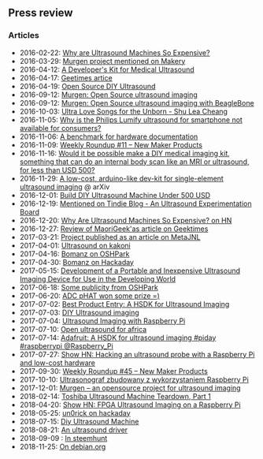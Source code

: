 ## Press review

### Articles

* 2016-02-22: [Why are Ultrasound Machines So Expensive?](http://www.maori.geek.nz/why-are-ultrasound-machines-so-expensive/)
* 2016-03-29: [Murgen project mentioned on Makery](http://www.makery.info/2016/03/29/echopen-lance-une-sonde-dechographie-open-source/)
* 2016-04-12: [A Developer's Kit for Medical Ultrasound](http://hackaday.com/2016/04/12/a-developers-kit-for-medical-ultrasound/)
* 2016-04-17: [Geetimes artice](https://geektimes.ru/post/274478/)
* 2016-04-19: [Open Source DIY Ultrasound](http://timbuktuchronicles.blogspot.fr/2016/04/open-source-diy-ultrasound.html)
* 2016-09-12: [Murgen: Open Source ultrasound imaging](https://beagleboardfoundation.wordpress.com/2016/09/03/murgen-open-source-ultrasound-imaging/)
* 2016-09-12: [Murgen: Open Source ultrasound imaging with BeagleBone](https://blog.adafruit.com/2016/09/12/murgen-open-source-ultrasound-imaging-with-beaglebone/)
* 2016-10-03: [Ultra Love Songs for the Unborn - Shu Lea Cheang](http://www.mauvaiscontact.info/projects/ULSFTU/B_ultralovesongsfortheunborn_art2m.pdf)
* 2016-11-05: [Why is the Philips Lumify ultrasound for smartphone not available for consumers?](https://www.quora.com/Why-is-the-Philips-Lumify-ultrasound-for-smartphone-not-available-for-consumers)
* 2016-11-06: [A benchmark for hardware documentation](https://www.quora.com/What-are-the-sites-where-you-can-upload-Open-Source-hardware-projects)
* 2016-11-09: [Weekly Roundup #11 – New Maker Products](http://mickmake.com/archives/1115)
* 2016-11-16: [Would it be possible make a DIY medical imaging kit, something that can do an internal body scan like an MRI or ultrasound, for less than USD 500?](https://www.quora.com/Would-it-be-possible-make-a-DIY-medical-imaging-kit-something-that-can-do-an-internal-body-scan-like-an-MRI-or-ultrasound-for-less-than-USD-500)
* 2016-11-29: [A low-cost, arduino-like dev-kit for single-element ultrasound imaging](https://arxiv.org/abs/1611.10174) @ arXiv
* 2016-12-01: [Build DIY Ultrasound Machine Under 500 USD](https://thecustomizewindows.com/2016/12/build-diy-ultrasound-machine-under-500/)
* 2016-12-19: [Mentioned on Tindie Blog - An Ultrasound Experimentation Board](http://blog.tindie.com/2016/12/ultrasound-experimentation-board/)
* 2016-12-20: [Why Are Ultrasound Machines So Expensive? on HN](https://news.ycombinator.com/item?id=13230741)
* 2016-12-27: [Review of MaoriGeek'as article on Geektimes](https://geektimes.ru/post/284144/)
* 2017-03-21: [Project published as an article on MetaJNL](http://openhardware.metajnl.com/articles/10.5334/joh.2/)
* 2017-04-01: [Ultrasound on kakoni](https://github.com/kakoni/awesome-health)
* 2017-04-16: [Bomanz on OSHPark](https://blog.oshpark.com/2017/04/15/high-speed-adc-phat-for-raspberry-pi/)
* 2017-04-30: [Bomanz on Hackaday](http://hackaday.com/2017/04/30/hackaday-prize-entry-high-speed-sampling-for-the-raspberry-pi/)
* 2017-05-15: [Development of a Portable and Inexpensive Ultrasound Imaging Device for Use in the Developing World](https://www.youngscientistjournal.org/article/development-of-a-portable-and-inexpensive-ultrasound-imaging-device-for-use-in-the-developing-world)
* 2017-06-18: [Some publicity from OSHPark](https://twitter.com/oshpark/status/875691181228908550)
* 2017-06-20: [ADC pHAT won some prize =)](http://hackaday.com/2017/06/19/twenty-iot-builds-that-just-won-1000-in-the-hackaday-prize/)
* 2017-07-02: [Best Product Entry: A HSDK for Ultrasound Imaging](http://hackaday.com/2017/07/02/best-product-entry-a-hsdk-for-ultrasound-imaging/)
* 2017-07-03: [DIY Ultrasound imaging](http://embedded-lab.com/blog/diy-ultrasound-imaging/)
* 2017-07-04: [Ultrasound Imaging with Raspberry Pi](https://blog.oshpark.com/2017/07/04/best-product-entry-a-hsdk-for-ultrasound-imaging/)
* 2017-07-10: [Open ultrasound for africa](http://openhardware.science/2017/07/10/lafrique-a-lassaut-du-biohacking-pour-la-sante-makery/)
* 2017-07-14: [Adafruit: A HSDK for ultrasound imaging #piday #raspberrypi @Raspberry_Pi](https://blog.adafruit.com/2017/07/14/a-hsdk-for-ultrasound-imaging-piday-raspberrypi-raspberry_pi/)
* 2017-07-27: [Show HN: Hacking an ultrasound probe with a Raspberry Pi and low-cost hardware](https://news.ycombinator.com/item?id=14869138)
* 2017-09-30: [Weekly Roundup #45 – New Maker Products](https://www.mickmake.com/archives/4062/3)
* 2017-10-10: [Ultrasonograf zbudowany z wykorzystaniem Raspberry Pi ](https://www.elektroda.pl/rtvforum/topic3382649.html)
* 2017-12-01: [Murgen – an opensource project for ultrasound imaging](http://www.meccanismocomplesso.org/en/murgen-opensource-project-for-ultrasound-imaging/)
* 2018-02-14: [Toshiba Ultrasound Machine Teardown, Part 1 ](http://electronicsplayground.blogspot.com/2018/02/toshiba-ultrasound-machine-teardown.html?m=1)
* 2018-04-20: [Show HN: FPGA Ultrasound Imaging on a Raspberry Pi](https://news.ycombinator.com/item?id=16962695)
* 2018-05-25: [un0rick on hackaday](https://hackaday.com/2018/05/25/an-ultrasound-driver-with-open-source-fpgas/)
* 2018-07-15: [Diy Ultrasound Machine](https://poemsrom.co/diy-ultrasound-machine/)
* 2018-08-21: [An ultrasound driver](https://www.ultrasoundresearchgroup.com/an-ultrasound-driver-with-open-source-fpgas/)
* 2018-09-09 : [In steemhunt](https://steemhunt.com/@truthsfinder/murgen-an-open-source-ultrasound-imaging-dev-kit-side-project)
* 2018-11-25: [On debian.org](https://wiki.debian.org/PaulWise/InterestingSoftware)

